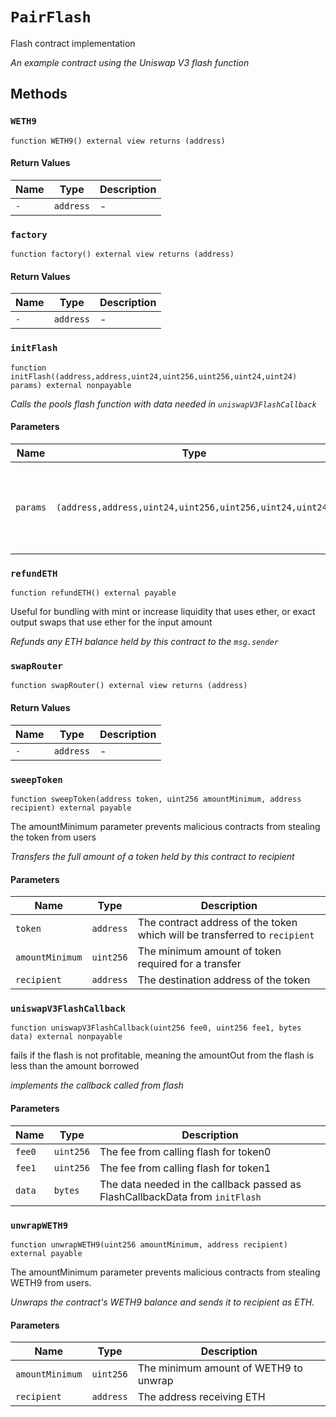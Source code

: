 
# `PairFlash`

    
Flash contract implementation

    
*An example contract using the Uniswap V3 flash function*
## Methods
### `WETH9`
```solidity
function WETH9() external view returns (address)
```

            

            
#### Return Values

| Name | Type | Description |
|---|---|---|
| `-` | `address` | - |

### `factory`
```solidity
function factory() external view returns (address)
```

            

            
#### Return Values

| Name | Type | Description |
|---|---|---|
| `-` | `address` | - |

### `initFlash`
```solidity
function initFlash((address,address,uint24,uint256,uint256,uint24,uint24) params) external nonpayable
```

            

            
*Calls the pools flash function with data needed in `uniswapV3FlashCallback`*
#### Parameters

| Name | Type | Description |
|---|---|---|
| `params` | `(address,address,uint24,uint256,uint256,uint24,uint24)` | The parameters necessary for flash and the callback, passed in as FlashParams |

### `refundETH`
```solidity
function refundETH() external payable
```

            
Useful for bundling with mint or increase liquidity that uses ether, or exact output swaps that use ether for the input amount

            
*Refunds any ETH balance held by this contract to the `msg.sender`*
### `swapRouter`
```solidity
function swapRouter() external view returns (address)
```

            

            
#### Return Values

| Name | Type | Description |
|---|---|---|
| `-` | `address` | - |

### `sweepToken`
```solidity
function sweepToken(address token, uint256 amountMinimum, address recipient) external payable
```

            
The amountMinimum parameter prevents malicious contracts from stealing the token from users

            
*Transfers the full amount of a token held by this contract to recipient*
#### Parameters

| Name | Type | Description |
|---|---|---|
| `token` | `address` | The contract address of the token which will be transferred to `recipient` |
| `amountMinimum` | `uint256` | The minimum amount of token required for a transfer |
| `recipient` | `address` | The destination address of the token |

### `uniswapV3FlashCallback`
```solidity
function uniswapV3FlashCallback(uint256 fee0, uint256 fee1, bytes data) external nonpayable
```

            
fails if the flash is not profitable, meaning the amountOut from the flash is less than the amount borrowed

            
*implements the callback called from flash*
#### Parameters

| Name | Type | Description |
|---|---|---|
| `fee0` | `uint256` | The fee from calling flash for token0 |
| `fee1` | `uint256` | The fee from calling flash for token1 |
| `data` | `bytes` | The data needed in the callback passed as FlashCallbackData from `initFlash` |

### `unwrapWETH9`
```solidity
function unwrapWETH9(uint256 amountMinimum, address recipient) external payable
```

            
The amountMinimum parameter prevents malicious contracts from stealing WETH9 from users.

            
*Unwraps the contract's WETH9 balance and sends it to recipient as ETH.*
#### Parameters

| Name | Type | Description |
|---|---|---|
| `amountMinimum` | `uint256` | The minimum amount of WETH9 to unwrap |
| `recipient` | `address` | The address receiving ETH |


